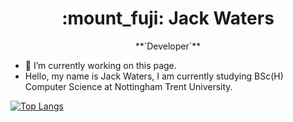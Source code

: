 <h1 align="center">:mount_fuji: Jack Waters</h1>

<p align="center">**`Developer`**</p>

- 🌱 I’m currently working on this page.
-  Hello, my name is Jack Waters, I am currently studying BSc(H) Computer Science at Nottingham Trent University.

[![Top Langs](https://github-readme-stats-watkkus-projects.vercel.app/api/top-langs/?username=watkku&hide=jupyter%20notebook&theme=tokyonight)](https://github.com/watkku/github-readme-stats)
